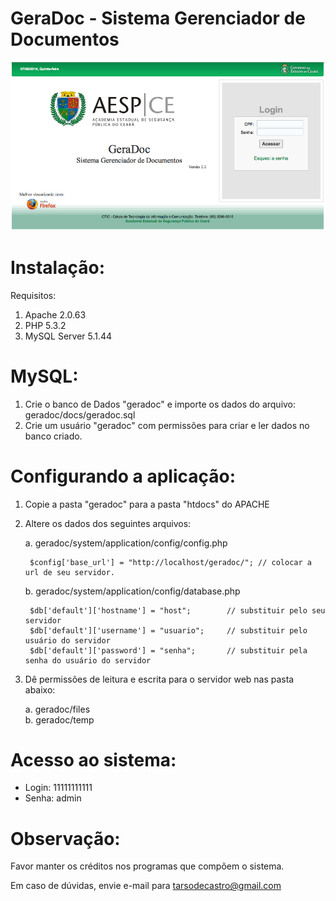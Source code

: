GeraDoc - Sistema Gerenciador de Documentos
===========================================

![Alt text](/screenshots/login.png?raw=true "Login")

Instalação:
===================================

Requisitos:

1. Apache 2.0.63
2. PHP 5.3.2
3. MySQL Server 5.1.44


MySQL:
===================================

1. Crie o banco de Dados "geradoc" e importe os dados do arquivo: geradoc/docs/geradoc.sql
2. Crie um usuário "geradoc" com permissões para criar e ler dados no banco criado.


Configurando a aplicação:
===================================

1. Copie a pasta "geradoc" para a pasta "htdocs" do APACHE

2. Altere os dados dos seguintes arquivos:

	a. geradoc/system/application/config/config.php
	
		$config['base_url']	= "http://localhost/geradoc/"; // colocar a url de seu servidor.

	b. geradoc/system/application/config/database.php

		$db['default']['hostname'] = "host"; 		// substituir pelo seu servidor
		$db['default']['username'] = "usuario";		// substituir pelo usuário do servidor
		$db['default']['password'] = "senha";		// substituir pela senha do usuário do servidor
	
3. Dê permissões de leitura e escrita para o servidor web nas pasta abaixo:

	a. geradoc/files  
	b. geradoc/temp  


Acesso ao sistema:
===================================

* Login: 11111111111  
* Senha: admin  


Observação:
===================================
 
Favor manter os créditos nos programas que compõem o sistema.

Em caso de dúvidas, envie e-mail para tarsodecastro@gmail.com

